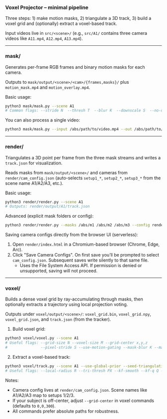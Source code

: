 ### Voxel Projector – minimal pipeline

Three steps: 1) make motion masks, 2) triangulate a 3D track, 3) build a voxel
grid and (optionally) extract a voxel-based track.

Input videos live in `src/<scene>/` (e.g., `src/A1/` contains three camera
videos like `A11.mp4`, `A12.mp4`, `A13.mp4`).

---

### mask/

Generates per-frame RGB frames and binary motion masks for each camera.

Outputs to `mask/output/<scene>/<cam>/{frames,masks}/` plus `motion_mask.mp4`
and `motion_overlay.mp4`.

Basic usage:

```bash
python3 mask/mask.py --scene A1
# Common flags: --stride N  --thresh T  --blur K  --downscale S  --no-overlay
```

You can also process a single video:

```bash
python3 mask/mask.py --input /abs/path/to/video.mp4 --out /abs/path/to/out
```

---

### render/

Triangulates a 3D point per frame from the three mask streams and writes a
`track.json` for visualization.

Reads masks from `mask/output/<scene>/` and cameras from
`render/cam_config.json` (auto-selects `setup1_*`, `setup2_*`, `setup3_*` from
the scene name A1/A2/A3, etc.).

Basic usage:

```bash
python3 render/render.py --scene A1
# Outputs: render/output/A1/track.json
```

Advanced (explicit mask folders or config):

```bash
python3 render/render.py --masks /abs/m1 /abs/m2 /abs/m3 --config render/cam_config.json --out render/output
```

Saving camera configs directly from the browser UI (serverless):

1. Open `render/index.html` in a Chromium-based browser (Chrome, Edge, Arc).
2. Click "Save Camera Configs". On first save you’ll be prompted to select
   `cam_config.json`. Subsequent saves write silently to that same file.
   - Uses the File System Access API. If permission is denied or unsupported,
     saving will not proceed.

---

### voxel/

Builds a dense voxel grid by ray-accumulating through masks, then optionally
extracts a trajectory using local projection voting.

Outputs under `voxel/output/<scene>/`: `voxel_grid.bin`, `voxel_grid.npy`,
`voxel_grid.json`, and `track.json` (from the tracker).

1. Build voxel grid:

```bash
python3 voxel/voxel.py --scene A1
# Useful flags: --grid-size N --voxel-size M --grid-center x,y,z
#               --pixel-stride S --use-motion-gating --mask-blur K --mask-open K
```

2. Extract a voxel-based track:

```bash
python3 voxel/track.py --scene A1 --use-global-prior --seed-triangulation
# Useful flags: --local-radius R --tri-thresh PX --kf-smooth --kf-q Q --kf-r Rm
```

Notes:

- Camera config lives at `render/cam_config.json`. Scene names like A1/A2/A3 map
  to setups 1/2/3.
- If your subject is off-center, adjust `--grid-center` in voxel commands
  (defaults to `0,0,300`).
- All commands prefer absolute paths for robustness.
